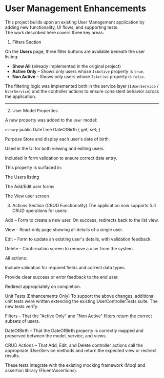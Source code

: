 # User Management Enhancements

This project builds upon an existing User Management application by adding new functionality, UI flows, and supporting tests.  
The work described here covers three key areas:

1. Filters Section

On the **Users** page, three filter buttons are available beneath the user listing:

- **Show All** (already implemented in the original project)
- **Active Only** – Shows only users whose `IsActive` property is `true`.
- **Non Active** – Shows only users whose `IsActive` property is `false`.

The filtering logic was implemented both in the service layer (`IUserService` / `UserService`) and the controller actions to ensure consistent behavior across the application.

---

2. User Model Properties

A new property was added to the `User` model:

```csharp```
public DateTime DateOfBirth { get; set; }

Purpose
Store and display each user's date of birth.

Used in the UI for both viewing and editing users.

Included in form validation to ensure correct date entry.

This property is surfaced in:

The Users listing

The Add/Edit user forms

The View user screen


3. Actions Section (CRUD Functionality)
The application now supports full CRUD operations for users:

Add – Form to create a new user. On success, redirects back to the list view.

View – Read-only page showing all details of a single user.

Edit – Form to update an existing user's details, with validation feedback.

Delete – Confirmation screen to remove a user from the system.

All actions:

Include validation for required fields and correct data types.

Provide clear success or error feedback to the end user.

Redirect appropriately on completion.

Unit Tests (Enhancements Only)
To support the above changes, additional unit tests were written extending the existing UserControllerTests suite.
The new tests verify:

Filters – That the "Active Only" and "Non Active" filters return the correct subsets of users.

DateOfBirth – That the DateOfBirth property is correctly mapped and preserved between the model, service, and views.

CRUD Actions – That Add, Edit, and Delete controller actions call the appropriate IUserService methods and return the expected view or redirect results.

These tests integrate with the existing mocking framework (Moq) and assertion library (FluentAssertions).



